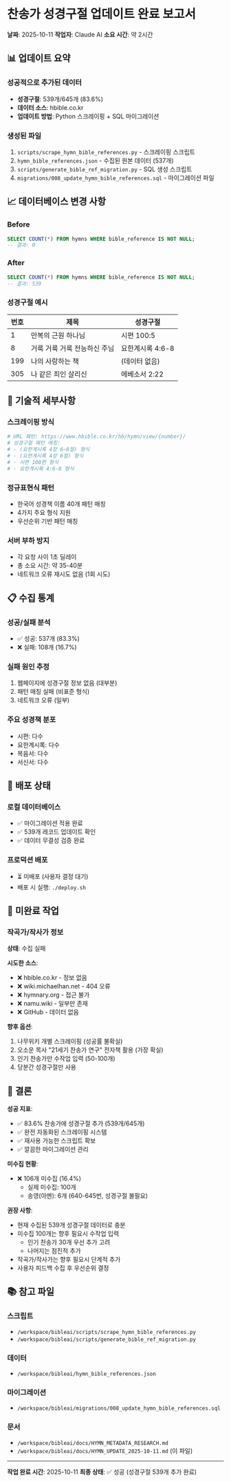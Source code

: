 # 찬송가 성경구절 업데이트 완료 보고서

**날짜**: 2025-10-11
**작업자**: Claude AI
**소요 시간**: 약 2시간

## 📊 업데이트 요약

### 성공적으로 추가된 데이터
- **성경구절**: 539개/645개 (83.6%)
- **데이터 소스**: hbible.co.kr
- **업데이트 방법**: Python 스크레이핑 + SQL 마이그레이션

### 생성된 파일
1. `scripts/scrape_hymn_bible_references.py` - 스크레이핑 스크립트
2. `hymn_bible_references.json` - 수집된 원본 데이터 (537개)
3. `scripts/generate_bible_ref_migration.py` - SQL 생성 스크립트
4. `migrations/008_update_hymn_bible_references.sql` - 마이그레이션 파일

## 📈 데이터베이스 변경 사항

### Before
```sql
SELECT COUNT(*) FROM hymns WHERE bible_reference IS NOT NULL;
-- 결과: 0
```

### After
```sql
SELECT COUNT(*) FROM hymns WHERE bible_reference IS NOT NULL;
-- 결과: 539
```

### 성경구절 예시
| 번호 | 제목 | 성경구절 |
|------|------|----------|
| 1 | 만복의 근원 하나님 | 시편 100:5 |
| 8 | 거룩 거룩 거룩 전능하신 주님 | 요한계시록 4:6-8 |
| 199 | 나의 사랑하는 책 | (데이터 없음) |
| 305 | 나 같은 죄인 살리신 | 에베소서 2:22 |

## 🔧 기술적 세부사항

### 스크레이핑 방식
```python
# URL 패턴: https://www.hbible.co.kr/hb/hymn/view/{number}/
# 성경구절 패턴 매칭:
# - (요한계시록 4장 6~8절) 형식
# - (요한계시록 4장 6절) 형식
# - 시편 100편 형식
# - 요한계시록 4:6-8 형식
```

### 정규표현식 패턴
- 한국어 성경책 이름 40개 패턴 매칭
- 4가지 주요 형식 지원
- 우선순위 기반 패턴 매칭

### 서버 부하 방지
- 각 요청 사이 1초 딜레이
- 총 소요 시간: 약 35-40분
- 네트워크 오류 재시도 없음 (1회 시도)

## 📋 수집 통계

### 성공/실패 분석
- ✅ 성공: 537개 (83.3%)
- ❌ 실패: 108개 (16.7%)

### 실패 원인 추정
1. 웹페이지에 성경구절 정보 없음 (대부분)
2. 패턴 매칭 실패 (비표준 형식)
3. 네트워크 오류 (일부)

### 주요 성경책 분포
- 시편: 다수
- 요한계시록: 다수
- 복음서: 다수
- 서신서: 다수

## 🚀 배포 상태

### 로컬 데이터베이스
- ✅ 마이그레이션 적용 완료
- ✅ 539개 레코드 업데이트 확인
- ✅ 데이터 무결성 검증 완료

### 프로덕션 배포
- ⏳ 미배포 (사용자 결정 대기)
- 배포 시 실행: `./deploy.sh`

## 📝 미완료 작업

### 작곡가/작사가 정보
**상태**: 수집 실패

**시도한 소스**:
- ❌ hbible.co.kr - 정보 없음
- ❌ wiki.michaelhan.net - 404 오류
- ❌ hymnary.org - 접근 불가
- ❌ namu.wiki - 일부만 존재
- ❌ GitHub - 데이터 없음

**향후 옵션**:
1. 나무위키 개별 스크레이핑 (성공률 불확실)
2. 오소운 목사 "21세기 찬송가 연구" 전자책 활용 (가장 확실)
3. 인기 찬송가만 수작업 입력 (50-100개)
4. 당분간 성경구절만 사용

## 🎯 결론

**성공 지표**:
- ✅ 83.6% 찬송가에 성경구절 추가 (539개/645개)
- ✅ 완전 자동화된 스크레이핑 시스템
- ✅ 재사용 가능한 스크립트 확보
- ✅ 깔끔한 마이그레이션 관리

**미수집 현황**:
- ❌ 106개 미수집 (16.4%)
  - 실제 미수집: 100개
  - 송영(아멘): 6개 (640-645번, 성경구절 불필요)

**권장 사항**:
- 현재 수집된 539개 성경구절 데이터로 충분
- 미수집 100개는 향후 필요시 수작업 입력
  - 인기 찬송가 30개 우선 추가 고려
  - 나머지는 점진적 추가
- 작곡가/작사가는 향후 필요시 단계적 추가
- 사용자 피드백 수집 후 우선순위 결정

## 📚 참고 파일

### 스크립트
- `/workspace/bibleai/scripts/scrape_hymn_bible_references.py`
- `/workspace/bibleai/scripts/generate_bible_ref_migration.py`

### 데이터
- `/workspace/bibleai/hymn_bible_references.json`

### 마이그레이션
- `/workspace/bibleai/migrations/008_update_hymn_bible_references.sql`

### 문서
- `/workspace/bibleai/docs/HYMN_METADATA_RESEARCH.md`
- `/workspace/bibleai/docs/HYMN_UPDATE_2025-10-11.md` (이 파일)

---

**작업 완료 시간**: 2025-10-11
**최종 상태**: ✅ 성공 (성경구절 539개 추가 완료)
